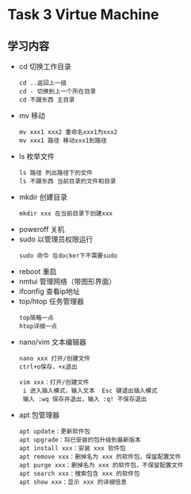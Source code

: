 # Task 3 Virtue Machine

## 学习内容

- cd 切换工作目录
  ```
  cd ..返回上一级
  cd - 切换到上一个所在目录
  cd 不跟东西 主目录
  ```
- mv 移动
  ```
  mv xxx1 xxx2 重命名xxx1为xxx2
  mv xxx1 路径 移动xxx1到路径
  ```
- ls 枚举文件
  ```
  ls 路径 列出路径下的文件
  ls 不跟东西 当前目录的文件和目录
  ```
- mkdir 创建目录
  ```
  mkdir xxx 在当前目录下创建xxx
  ```
- poweroff 关机
- sudo 以管理员权限运行
  ```
  sudo 命令 在docker下不需要sudo
  ```
- reboot 重启
- nmtui 管理网络（带图形界面）
- ifconfig 查看ip地址
- top/htop 任务管理器
  ```
  top简略一点
  htop详细一点
  ```
- nano/vim 文本编辑器
  ```
  nano xxx 打开/创建文件
  ctrl+o保存，+x退出
  
  vim xxx：打开/创建文件
   i 进入插入模式，输入文本  Esc 键退出插入模式
   输入 :wq 保存并退出，输入 :q! 不保存退出
  ```
- apt 包管理器
  ```
  apt update：更新软件包
  apt upgrade：将已安装的包升级到最新版本
  apt install xxx：安装 xxx 软件包
  apt remove xxx：删掉名为 xxx 的软件包，保留配置文件
  apt purge xxx：删掉名为 xxx 的软件包，不保留配置文件
  apt search xxx：搜索包含 xxx 的软件包
  apt show xxx：显示 xxx 的详细信息
  ```
